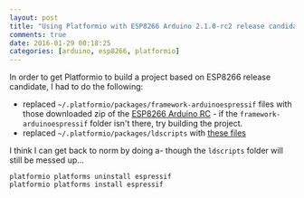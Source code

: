```yaml
---
layout: post
title: "Using Platformio with ESP8266 Arduino 2.1.0-rc2 release candidate"
comments: true
date: 2016-01-29 00:18:25
categories: [arduino, esp8266, platformio]
---
```


In order to get Platformio to build a project based on ESP8266 release candidate, I had to do the following:

- replaced `~/.platformio/packages/framework-arduinoespressif` files with those downloaded zip of the [ESP8266 Arduino RC](https://github.com/esp8266/Arduino/archive/2.1.0-rc2.zip) - if the `framework-arduinoespressif` folder isn't there, try building the project.
- replaced `~/.platformio/packages/ldscripts` with [these files]( https://github.com/platformio/platformio-pkg-ldscripts/tree/esp8266_stage)

I think I can get back to norm by doing a- though the `ldscripts` folder will still be messed up...

    platformio platforms uninstall espressif
    platformio platforms install espressif
    
